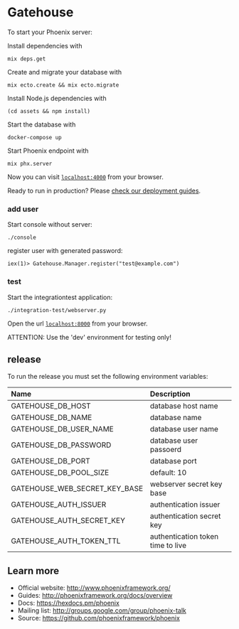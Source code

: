 # Gatehouse

To start your Phoenix server:

Install dependencies with

    mix deps.get

Create and migrate your database with

    mix ecto.create && mix ecto.migrate

Install Node.js dependencies with

    (cd assets && npm install)

Start the database with

    docker-compose up

Start Phoenix endpoint with

    mix phx.server

Now you can visit [`localhost:4000`](http://localhost:4000) from your browser.

Ready to run in production? Please [check our deployment guides](http://www.phoenixframework.org/docs/deployment).

### add user

Start console without server:

    ./console

register user with generated password:

    iex(1)> Gatehouse.Manager.register("test@example.com")

### test

Start the integrationtest application:

    ./integration-test/webserver.py

Open the url [`localhost:8000`](http://localhost:8000) from your browser.

ATTENTION: Use the 'dev' environment for testing only!

## release

To run the release you must set the following environment variables:

| Name                             | Description                        |
|:-------------------------------- |:-----------------------------------|
| GATEHOUSE_DB_HOST                |  database host name                |
| GATEHOUSE_DB_NAME                |  database name                     |
| GATEHOUSE_DB_USER_NAME           |  database user name                |
| GATEHOUSE_DB_PASSWORD            |  database user passoerd            |
| GATEHOUSE_DB_PORT                |  database port                     |
| GATEHOUSE_DB_POOL_SIZE           |  default: 10                       |
| GATEHOUSE_WEB_SECRET_KEY_BASE    |  webserver secret key base         |
| GATEHOUSE_AUTH_ISSUER            |  authentication issuer             |
| GATEHOUSE_AUTH_SECRET_KEY        |  authentication secret key         |
| GATEHOUSE_AUTH_TOKEN_TTL         |  authentication token time to live |


## Learn more

  * Official website: http://www.phoenixframework.org/
  * Guides: http://phoenixframework.org/docs/overview
  * Docs: https://hexdocs.pm/phoenix
  * Mailing list: http://groups.google.com/group/phoenix-talk
  * Source: https://github.com/phoenixframework/phoenix
